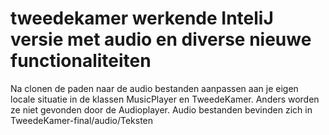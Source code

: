 # tweedekamer werkende InteliJ versie met audio en diverse nieuwe functionaliteiten
Na clonen de paden naar de audio bestanden aanpassen aan je eigen locale situatie
in de klassen MusicPlayer en TweedeKamer. Anders worden ze niet gevonden door de
Audioplayer.
Audio bestanden bevinden zich in TweedeKamer-final/audio/Teksten

